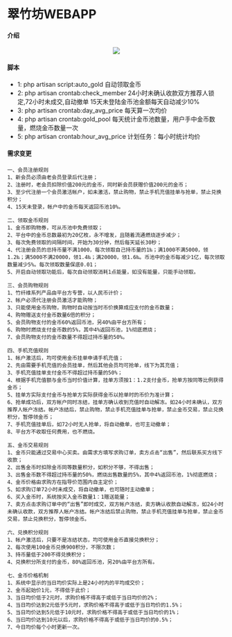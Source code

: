 # 翠竹坊WEBAPP

#### 介绍
<p align="center"><img src="https://www.zkteco.in/uploads/image/20190828/eebf83902a56fa6985ba03be334c238b.png"></p>

#### 脚本
- 1: php artisan script:auto_gold  自动领取金币
- 2: php artisan crontab:check_member 24小时未确认收款双方推荐人锁定,72小时未成交,自动撤单 15天未登陆金币池金额每天自动减少10%
- 3: php artisan crontab:day_avg_price 每天算一次均价
- 4: php artisan crontab:gold_pool 每天统计金币池数量，用户手中金币数量，燃烧金币数量一次
- 5: php artisan crontab:hour_avg_price 计划任务：每小时统计均价
#### 需求变更
    一、会员注册规则
    1、新会员必须由老会员登录后代注册；
    2、注册时，老会员扣除价值200元的金币，同时新会员获赠价值200元的金币；
    3、至少代注册一个会员激活帐户，如未激活，禁止购物，禁止手机充值挂单与抢单，禁止兑换积分；
    4、15天未登录，帐户中的金币每天返回币池10%。

    二、领取金币规则
    1、金币即购物券，可从币池中免费领取；
    2、平台中的金币总数最初为20亿枚，永不增发，且随着流通燃烧逐步减少；
    3、每次免费领取的间隔时间，开始为30分钟，然后每天延长30秒；
    4、代注册会员的总持币量不满1000，每次领取自己持币量的1‰；满1000不满5000，领1.2‰；满5000不满20000，领1.4‰；满20000，领1.6‰。币池中的金币每减少1亿，每次领取数量减少5%。每次领取数量保底0.01；
    5、开启自动领取功能后，每次自动领取消耗1点能量，如没有能量，只能手动领取。

    三、会员购物规则
    1、竹纤维系列产品由平台方专营，以人民币计价；
    2、帐户必须代注册会员激活才能购物；
    3、只能使用金币购物，购物时自动按当时币价换算成应支付的金币数量；
    4、购物赠送支付金币数量6倍的积分；
    5、会员购物支付的金币60%返回币池，另40%由平台方所有；
    6、购物时燃烧支付金币数的5%，其中4%返回币池，1%彻底燃烧；
    7、会员购物支付的金币数量不得超过持币量的50%。

    四、手机充值规则
    1、帐户激活后，均可使用金币挂单申请手机充值；
    2、先由需要手机充值的会员挂单，然后其他会员均可抢单，线下为其充值；
    3、手机充值挂单支付金币不得超过持币量的50%；
    4、根据手机充值额与金币当时价值计算，挂单方须按1：1.2支付金币，抢单方按同等比例获得金币；
    5、挂单方实际支付金币与抢单方实际获得金币以抢单时的币价为准计算；
    6、抢单成功后，双方帐户同时冻结，挂单方确认收到充值时自动解冻。如24小时未确认，双方推荐人帐户冻结。帐户冻结后，禁止购物，禁止手机充值挂单与抢单，禁止金币交易，禁止兑换积分，暂停领金币；
    7、手机充值挂单后，如72小时无人抢单，将自动撤单，也可主动撤单；
    8、平台方不收取任何费用，也不燃烧。

    五、金币交易规则
    1、金币只能通过交易中心买卖。由需求方填写求购订单，卖方点击“出售”，然后联系买方线下收款；
    2、出售金币时扣除金币同等数量积分，如积分不够，不得出售；
    3、出售金币数不得超过持币量的50%，燃烧出售数量的5%，其中4%返回币池，1%彻底燃烧；
    4、金币价格由求购方在指导价范围内自主定价；
    5、如求购订单72小时未成交，将自动撤单，也可随时主动撤单；
    6、买入金币时，系统按买入金币数量1：1赠送能量；
    7、卖方点击求购订单中的“出售”即时成交，双方帐户冻结，卖方确认收款自动解冻，如24小时未确认收款，双方推荐人帐户冻结。帐户冻结后禁止购物，禁止手机充值挂单与抢单，禁止金币交易，禁止兑换积分，暂停领金币。

    六、兑换积分规则
    1、帐户激活后，只要不是冻结状态，均可使用金币直接兑换积分；
    2、每次使用100金币兑换900积分，不限次数；
    3、持币量低于200不得兑换积分；
    4、兑换积分所支付的金币，80%返回币池，另20%由平台方所有。

    七、金币价格机制
    1、系统中显示的当日均价实际上是24小时内的平均成交价；
    2、金币起始价1元，不得低于此价；
    3、当日均价低于2元时，求购价格不得高于或低于当日均价的2%；
    4、当日均价达到2元低于5元时，求购价格不得高于或低于当日均价的1.5%；
    5、当日均价达到5元低于10元时，求购价格不得高于或低于当日均价的1%；
    6、当曰均价达到10元以后，求购价格不得高于或低于当日均价的0.5%；
    7、今日均价每个小时更新一次。


